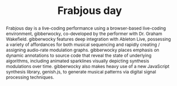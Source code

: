 ---
title: "Frabjous day"
abstract: "Frabjous day is a live-coding performance using a browser-based live-coding environment, gibberwocky, co-developed by the performer with Dr. Graham Wakefield. gibberwocky features deep integration with Ableton Live, possessing a variety of affordances for both musical sequencing and rapidly creating / assigning audio-rate modulation graphs. gibberwocky places emphasis on dynamic annotations to source code that reveal the state of underlying algorithms, including animated sparklines visually depicting synthesis modulations over time. gibberwocky also makes heavy use of a new JavaScript synthesis library, genish.js, to generate musical patterns via digital signal processing techniques."
tags: year2017
---